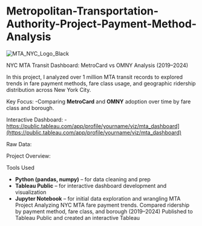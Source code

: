 # Metropolitan-Transportation-Authority-Project-Payment-Method-Analysis
![MTA_NYC_Logo_Black](https://github.com/user-attachments/assets/91752e2f-6eae-4ac9-b145-9b42c74c031f)

NYC MTA Transit Dashboard: MetroCard vs OMNY Analysis (2019–2024)

In this project, I analyzed over 1 million MTA transit records to explored trends in fare payment methods, fare class usage, and geographic ridership distribution across New York City.

Key Focus:
-Comparing **MetroCard** and **OMNY** adoption over time by fare class and borough.

Interactive Dashboard:
-https://public.tableau.com/app/profile/yourname/viz/mta_dashboard](https://public.tableau.com/app/profile/yourname/viz/mta_dashboard)

Raw Data:


Project Overview:

Tools Used
- **Python (pandas, numpy)** – for data cleaning and prep
- **Tableau Public** – for interactive dashboard development and visualization
- **Jupyter Notebook** – for initial data exploration and wrangling
MTA Project Analyzing NYC MTA fare payment trends. 
Compared ridership by payment method, fare class, and borough (2019–2024)
Published to Tableau Public and created an interactive Tableau 
